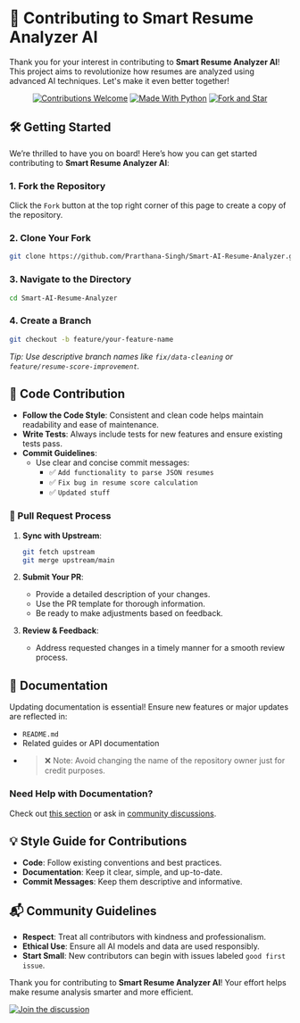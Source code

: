 # 🌟 Contributing to Smart Resume Analyzer AI

Thank you for your interest in contributing to **Smart Resume Analyzer AI**! This project aims to revolutionize how resumes are analyzed using advanced AI techniques. Let's make it even better together!



<div align="center">

<!--![Smart Resume Analyzer AI](https://via.placeholder.com/300x150?text=Smart+Resume+Analyzer+AI)-->

[![Contributions Welcome](https://img.shields.io/badge/Contributions-Welcome-brightgreen?style=flat-square)](https://github.com/Hunterdii/Smart-AI-Resume-Analyzer)
[![Made With Python](https://img.shields.io/badge/Made%20With-Python-blue?style=flat-square&logo=python)](https://github.com/Hunterdii/)
[![Fork and Star](https://img.shields.io/badge/💜-Fork%20&%20Star%20this%20repo-blueviolet?style=flat-square)](https://github.com/Hunterdii/Smart-AI-Resume-Analyzer)

</div>



## 🛠️ Getting Started

We’re thrilled to have you on board! Here’s how you can get started contributing to **Smart Resume Analyzer AI**:

### 1. **Fork the Repository**

Click the `Fork` button at the top right corner of this page to create a copy of the repository.

### 2. **Clone Your Fork**

```bash
git clone https://github.com/Prarthana-Singh/Smart-AI-Resume-Analyzer.git
```

### 3. **Navigate to the Directory**

```bash
cd Smart-AI-Resume-Analyzer
```

### 4. **Create a Branch**

```bash
git checkout -b feature/your-feature-name
```

_Tip: Use descriptive branch names like `fix/data-cleaning` or `feature/resume-score-improvement`._



## 🚀 Code Contribution

- **Follow the Code Style**: Consistent and clean code helps maintain readability and ease of maintenance.
- **Write Tests**: Always include tests for new features and ensure existing tests pass.
- **Commit Guidelines**:
  - Use clear and concise commit messages:
    - ✅ `Add functionality to parse JSON resumes`
    - ✅ `Fix bug in resume score calculation`
    - ✅ `Updated stuff`

### 📝 Pull Request Process

1. **Sync with Upstream**:
   ```bash
   git fetch upstream
   git merge upstream/main
   ```

2. **Submit Your PR**:
   - Provide a detailed description of your changes.
   - Use the PR template for thorough information.
   - Be ready to make adjustments based on feedback.

3. **Review & Feedback**:
   - Address requested changes in a timely manner for a smooth review process.



## 📖 Documentation

Updating documentation is essential! Ensure new features or major updates are reflected in:

- `README.md`
- Related guides or API documentation
- > ❌ Note: Avoid changing the name of the repository owner just for credit purposes.

### Need Help with Documentation?

Check out [this section](./#-contributing) or ask in [community discussions](https://github.com/Hunterdii/Smart-AI-Resume-Analyzer/discussions).



## 💡 Style Guide for Contributions

- **Code**: Follow existing conventions and best practices.
- **Documentation**: Keep it clear, simple, and up-to-date.
- **Commit Messages**: Keep them descriptive and informative.



## 📬 Community Guidelines

- **Respect**: Treat all contributors with kindness and professionalism.
- **Ethical Use**: Ensure all AI models and data are used responsibly.
- **Start Small**: New contributors can begin with issues labeled `good first issue`.



Thank you for contributing to **Smart Resume Analyzer AI**! Your effort helps make resume analysis smarter and more efficient.

[![Join the discussion](https://img.shields.io/badge/Join-Discussion-blue)](https://github.com/Hunterdii/Smart-AI-Resume-Analyzer/discussions)
